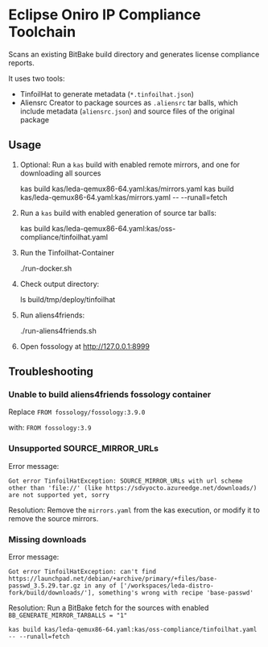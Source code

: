 # Eclipse Oniro IP Compliance Toolchain

Scans an existing BitBake build directory and generates license compliance reports.

It uses two tools:
- TinfoilHat to generate metadata (`*.tinfoilhat.json`)
- Aliensrc Creator to package sources as `.aliensrc` tar balls, which include metadata (`aliensrc.json`) and source files of the original package

## Usage

1. Optional: Run a `kas` build with enabled remote mirrors, and one for downloading all sources

    kas build kas/leda-qemux86-64.yaml:kas/mirrors.yaml
    kas build kas/leda-qemux86-64.yaml:kas/mirrors.yaml -- --runall=fetch

2. Run a `kas` build with enabled generation of source tar balls:
    
    kas build kas/leda-qemux86-64.yaml:kas/oss-compliance/tinfoilhat.yaml

3. Run the Tinfoilhat-Container

    ./run-docker.sh

4. Check output directory:

    ls build/tmp/deploy/tinfoilhat

5. Run aliens4friends:

   ./run-aliens4friends.sh

6. Open fossology at http://127.0.0.1:8999

## Troubleshooting

### Unable to build aliens4friends fossology container

Replace `FROM fossology/fossology:3.9.0`

with: `FROM fossology:3.9`

### Unsupported SOURCE_MIRROR_URLs

Error message:
```
Got error TinfoilHatException: SOURCE_MIRROR_URLs with url scheme other than 'file://' (like https://sdvyocto.azureedge.net/downloads/) are not supported yet, sorry
```

Resolution: Remove the `mirrors.yaml` from the kas execution, or modify it to remove the source mirrors.

### Missing downloads

Error message:
```
Got error TinfoilHatException: can't find https://launchpad.net/debian/+archive/primary/+files/base-passwd_3.5.29.tar.gz in any of ['/workspaces/leda-distro-fork/build/downloads/'], something's wrong with recipe 'base-passwd'
```

Resolution: Run a BitBake fetch for the sources with enabled `BB_GENERATE_MIRROR_TARBALLS = "1"`

```
kas build kas/leda-qemux86-64.yaml:kas/oss-compliance/tinfoilhat.yaml -- --runall=fetch
```
